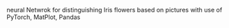 neural Netwrok for distinguishing Iris flowers based on pictures with use of PyTorch, MatPlot, Pandas
